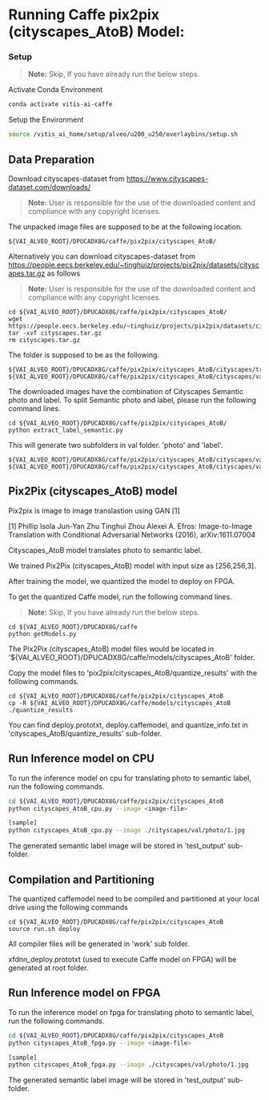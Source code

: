 
# Running Caffe pix2pix (cityscapes_AtoB) Model:

### Setup

> **Note:** Skip, If you have already run the below steps.

Activate Conda Environment
  ```sh
  conda activate vitis-ai-caffe
  ```

Setup the Environment

  ```sh
  source /vitis_ai_home/setup/alveo/u200_u250/overlaybins/setup.sh
  ```

## Data Preparation

Download cityscapes-dataset from https://www.cityscapes-dataset.com/downloads/
> **Note:** User is responsible for the use of the downloaded content and compliance with any copyright licenses.

The unpacked image files are supposed to be at the following location.

```
${VAI_ALVEO_ROOT}/DPUCADX8G/caffe/pix2pix/cityscapes_AtoB/
```

Alternatively you can download cityscapes-dataset from https://people.eecs.berkeley.edu/~tinghuiz/projects/pix2pix/datasets/cityscapes.tar.gz as follows
> **Note:** User is responsible for the use of the downloaded content and compliance with any copyright licenses.
```
cd ${VAI_ALVEO_ROOT}/DPUCADX8G/caffe/pix2pix/cityscapes_AtoB/
wget https://people.eecs.berkeley.edu/~tinghuiz/projects/pix2pix/datasets/cityscapes.tar.gz
tar -xvf cityscapes.tar.gz
rm cityscapes.tar.gz
```

The folder is supposed to be as the following.

```
${VAI_ALVEO_ROOT}/DPUCADX8G/caffe/pix2pix/cityscapes_AtoB/cityscapes/train
${VAI_ALVEO_ROOT}/DPUCADX8G/caffe/pix2pix/cityscapes_AtoB/cityscapes/val
```

The downloaded images have the combination of Cityscapes Semantic photo and label.
To split Semantic photo and label, please run the following command lines.

```
cd ${VAI_ALVEO_ROOT}/DPUCADX8G/caffe/pix2pix/cityscapes_AtoB/
python extract_label_semantic.py
```

This will generate two subfolders in val folder. 'photo' and 'label'.
```
${VAI_ALVEO_ROOT}/DPUCADX8G/caffe/pix2pix/cityscapes_AtoB/cityscapes/val/photo
${VAI_ALVEO_ROOT}/DPUCADX8G/caffe/pix2pix/cityscapes_AtoB/cityscapes/val/label
```


## Pix2Pix (cityscapes_AtoB) model

Pix2pix is image to image translastion using GAN [1]


[1]	Phillip Isola Jun-Yan Zhu Tinghui Zhou Alexei A. Efros: Image-to-Image Translation with Conditional Adversarial Networks (2016), arXiv:1611.07004



Cityscapes_AtoB model translates photo to semantic label.



We trained Pix2Pix (cityscapes_AtoB) model with input size as [256,256,3].

After training the model, we quantized the model to deploy on FPGA.

To get the quantized Caffe model, run the following command lines.

> **Note:** Skip, If you have already run the below steps.
```
cd ${VAI_ALVEO_ROOT}/DPUCADX8G/caffe
python getModels.py
```

The Pix2Pix (cityscapes_AtoB) model files would be located in '${VAI_ALVEO_ROOT}/DPUCADX8G/caffe/models/cityscapes_AtoB' folder.

Copy the model files to 'pix2pix/cityscapes_AtoB/quantize_results' with the following commands.
```
cd ${VAI_ALVEO_ROOT}/DPUCADX8G/caffe/pix2pix/cityscapes_AtoB
cp -R ${VAI_ALVEO_ROOT}/DPUCADX8G/caffe/models/cityscapes_AtoB ./quantize_results
```

You can find deploy.prototxt, deploy.caffemodel, and quantize_info.txt in 'cityscapes_AtoB/quantize_results' sub-folder.



## Run Inference model on CPU


To run the inference model on cpu for translating photo to semantic label, run the following commands.

```sh
cd ${VAI_ALVEO_ROOT}/DPUCADX8G/caffe/pix2pix/cityscapes_AtoB
python cityscapes_AtoB_cpu.py --image <image-file>

[sample]
python cityscapes_AtoB_cpu.py --image ./cityscapes/val/photo/1.jpg
```

The generated semantic label image will be stored in 'test_output' sub-folder.


## Compilation and Partitioning


The quantized caffemodel need to be compiled and partitioned at your local drive using the following commands

```
cd ${VAI_ALVEO_ROOT}/DPUCADX8G/caffe/pix2pix/cityscapes_AtoB
source run.sh deploy
```

All compiler files will be generated in 'work' sub folder.

xfdnn_deploy.prototxt (used to execute Caffe model on FPGA) will be generated at root folder.





## Run Inference model on FPGA

To run the inference model on fpga for translating photo to semantic label, run the following commands.

```sh
cd ${VAI_ALVEO_ROOT}/DPUCADX8G/caffe/pix2pix/cityscapes_AtoB
python cityscapes_AtoB_fpga.py --image <image-file>

[sample]
python cityscapes_AtoB_fpga.py --image ./cityscapes/val/photo/1.jpg
```
The generated semantic label image will be stored in 'test_output' sub-folder.
